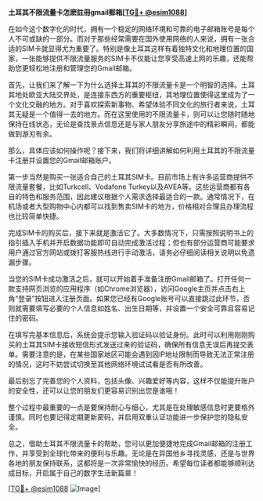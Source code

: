 **土耳其不限流量卡怎麽註冊gmail郵箱[[TG💪+ @esim1088](https://t.me/s/esim1088)]**

在如今这个数字化的时代，拥有一个稳定的网络环境和可靠的电子邮箱账号是每个人不可或缺的一部分。而对于那些经常需要在国外使用网络的人来说，拥有一张合适的SIM卡就显得尤为重要了。特别是像土耳其这样有着独特文化和地理位置的国家，一张能够提供不限流量服务的SIM卡不仅能让您享受高速上网的乐趣，还能帮助您更轻松地注册和管理您的Gmail邮箱。

首先，让我们来了解一下为什么选择土耳其的不限流量卡是一个明智的选择。土耳其地处欧亚大陆交界处，是连接东西方的重要枢纽，其地理位置使得这里成为了一个文化交融的地方。对于喜欢探索新事物、希望体验不同文化的旅行者来说，土耳其无疑是一个值得一去的地方。而在这里使用的不限流量卡，则可以让您随时随地保持在线状态，无论是查找景点信息还是与家人朋友分享旅途中的精彩瞬间，都能做到游刃有余。

那么，具体应该如何操作呢？接下来，我们将详细讲解如何利用土耳其的不限流量卡注册并设置您的Gmail邮箱账户。

第一步当然是购买一张适合自己的土耳其SIM卡。目前市场上有许多运营商提供不限流量套餐，比如Turkcell、Vodafone Turkey以及AVEA等。这些运营商都有各自的特色和服务范围，因此建议根据个人需求选择最适合的一款。通常情况下，在机场或者大型购物中心内都可以找到售卖SIM卡的地方，价格相对合理且办理流程也比较简单快捷。

完成SIM卡的购买后，接下来就是激活它了。大多数情况下，只需按照说明书上的指引插入手机并开启数据功能即可自动完成激活过程；但也有部分运营商可能要求用户通过官方网站或拨打客服热线进行手动激活，请务必仔细阅读相关说明以免遗漏步骤。

当您的SIM卡成功激活之后，就可以开始着手准备注册Gmail邮箱了。打开任何一款支持网页浏览的应用程序（如Chrome浏览器），访问Google主页并点击右上角“登录”按钮进入注册页面。如果您已经有Google账号可以直接跳过此环节，否则就需要填写必要的个人信息如姓名、出生日期等，并设置一个安全可靠且容易记住的密码。

在填写完基本信息后，系统会提示您输入验证码以验证身份。此时可以利用刚刚购买的土耳其SIM卡接收短信形式发送过来的验证码，确保所有信息无误后再提交表单。需要注意的是，在某些国家地区可能会遇到因IP地址限制而导致无法正常注册的情况，这时不妨尝试切换至其他网络环境试试看是否有所改善。

最后别忘了完善您的个人资料，包括头像、兴趣爱好等内容，这样不仅能提升账户的安全性，还可以让您的朋友们更容易识别出您是谁哦！

整个过程中最重要的一点是要保持耐心与细心，尤其是在处理敏感信息时更要格外谨慎。同时也要记得定期更新密码，并启用双重认证功能进一步保护您的隐私安全。

总之，借助土耳其不限流量卡的帮助，您可以更加便捷地完成Gmail邮箱的注册工作，并享受到全球化带来的便利与乐趣。无论是在异国他乡寻找灵感，还是与世界各地的朋友保持联系，这都将是一次非常愉快的经历。希望每位读者都能够顺利达成目标，开启属于自己的数字生活新篇章！

[[TG💪+ @esim1088](https://t.me/s/esim1088) ![Image](https://i.postimg.cc/4NQfJmqS/Snipaste-2025-05-13-00-14-12.png)]